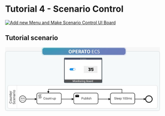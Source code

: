 # Tutorial 4 - Scenario Control

[![Add new Menu and Make Scenario Control UI Board](https://img.youtube.com/vi/-1bZg75Ao0A/mqdefault.jpg)](https://youtu.be/-1bZg75Ao0A)

## Tutorial scenario

![Scenario Diagram](./tutorial-04-scenario.jpg)
